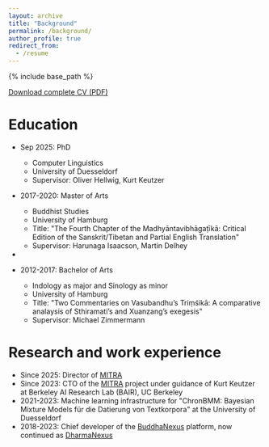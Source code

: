 ```yaml
---
layout: archive
title: "Background"
permalink: /background/
author_profile: true
redirect_from:
  - /resume
---
```


{% include base_path %}

[Download complete CV (PDF)](/files/cv-2025-june.pdf)

Education
======
* Sep 2025: PhD
  * Computer Linguistics
  * University of Duesseldorf
  * Supervisor: Oliver Hellwig, Kurt Keutzer
 
* 2017-2020: Master of Arts
  * Buddhist Studies
  * University of Hamburg
  * Title: "The Fourth Chapter of the Madhyāntavibhāgaṭīkā: Critical Edition of the Sanskrit/Tibetan and Partial English Translation"
  * Supervisor: Harunaga Isaacson, Martin Delhey
* 

* 2012-2017: Bachelor of Arts
  * Indology as major and Sinology as minor
  * University of Hamburg
  * Title: "Two Commentaries on Vasubandhu’s Triṃśikā: A comparative analaysis of Sthiramati’s and Xuanzang’s exegesis"
  * Supervisor: Michael Zimmermann



Research and work experience
======
* Since 2025: Director of [MITRA](https://dharmamitra.org) 
* Since 2023: CTO of the [MITRA](https://dharmamitra.org) project under guidance of Kurt Keutzer at Berkeley AI Research Lab (BAIR), UC Berkeley
* 2021-2023: Machine learning infrastructure for "ChronBMM: Bayesian Mixture Models für die Datierung von Textkorpora" at the University of Duesseldorf
* 2018-2023: Chief developer of the [BuddhaNexus](https://buddhanexus.org) platform, now continued as [DharmaNexus](https://dharmanexus.org)


